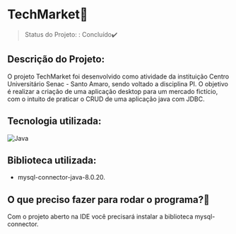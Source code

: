 # TechMarket🛒
> Status do Projeto: : Concluído✔️

## Descrição do Projeto:
O projeto TechMarket foi desenvolvido como atividade da instituição Centro Universitário Senac - Santo Amaro, sendo voltado a disciplina PI.  O objetivo é realizar a criação de uma aplicação desktop para um mercado fictício, com o intuito de praticar o CRUD de uma aplicação java com JDBC.


## Tecnologia utilizada:
![Java](https://img.shields.io/badge/Java-ED8B00?style=for-the-badge&logo=java&logoColor=white)

## Biblioteca utilizada:
 - mysql-connector-java-8.0.20.
 
## O que preciso fazer para rodar o programa?🤔
Com o projeto aberto na IDE você precisará instalar a biblioteca mysql-connector.




